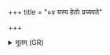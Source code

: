 +++
title = "०४ यस्य हेतोः प्रच्यवते"

+++
<details><summary>मूलम् (GR)</summary>

यस्य हेतोः प्रच्यवते  
यक्ष्मो नासत आस्यतः ।  
(…) ॥ +++(see 1cd)+++
</details>